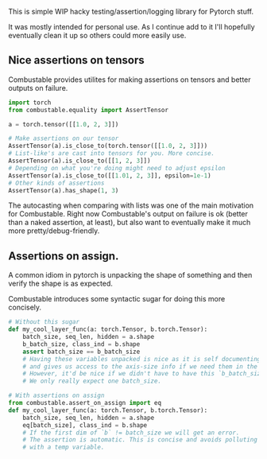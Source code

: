 This is simple WIP hacky testing/assertion/logging library for Pytorch stuff.

It was mostly intended for personal use. As I continue add to it I'll hopefully
eventually clean it up so others could more easily use.

## Nice assertions on tensors

Combustable provides utilites for making assertions
on tensors and better outputs on failure.

```Python
import torch
from combustable.equality import AssertTensor

a = torch.tensor([[1.0, 2, 3]])

# Make assertions on our tensor
AssertTensor(a).is_close_to(torch.tensor([[1.0, 2, 3]]))
# List-like's are cast into tensors for you. More concise.
AssertTensor(a).is_close_to([[1, 2, 3]])
# Depending on what you're doing might need to adjust epsilon
AssertTensor(a).is_close_to([[1.01, 2, 3]], epsilon=1e-1)
# Other kinds of assertions
AssertTensor(a).has_shape(1, 3)
```

The autocasting when comparing with lists was one of the main motivation for
Combustable. Right now Combustable's output on failure is ok (better than a naked assertion, at least), 
but also want to eventually make it much more pretty/debug-friendly.

## Assertions on assign.

A common idiom in pytorch is unpacking the shape of something
and then verify the shape is as expected. 

Combustable introduces some syntactic sugar for doing this more concisely.

```Python
# Without this sugar
def my_cool_layer_func(a: torch.Tensor, b.torch.Tensor):
    batch_size, seq_len, hidden = a.shape
    b_batch_size, class_ind = b.shape
    assert batch_size == b_batch_size
    # Having these variables unpacked is nice as it is self documenting
    # and gives us access to the axis-size info if we need them in the method.
    # However, it'd be nice if we didn't have to have this `b_batch_size` temp var.
    # We only really expect one batch_size.

# With assertions on assign
from combustable.assert_on_assign import eq
def my_cool_layer_func(a: torch.Tensor, b.torch.Tensor):
    batch_size, seq_len, hidden = a.shape
    eq[batch_size], class_ind = b.shape
    # If the first dim of `b` != batch_size we will get an error.
    # The assertion is automatic. This is concise and avoids polluting our namespace
    # with a temp variable.
```
